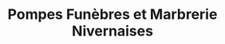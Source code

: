 ---
title: "Pompes Funèbres et Marbrerie Nivernaises"
url: /varennes-vauzelles/pompes-funebres-et-marbrerie-nivernaises/
shop: Bestattungen
---